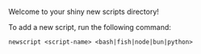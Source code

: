 Welcome to your shiny new scripts directory!

To add a new script, run the following command:

```fish
newscript <script-name> <bash|fish|node|bun|python>
```